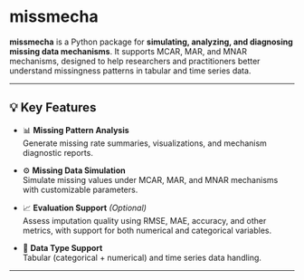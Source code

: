 # missmecha

**missmecha** is a Python package for **simulating, analyzing, and diagnosing missing data mechanisms**. It supports MCAR, MAR, and MNAR mechanisms, designed to help researchers and practitioners better understand missingness patterns in tabular and time series data.

---

## 💡 Key Features

- 📊 **Missing Pattern Analysis**  
  Generate missing rate summaries, visualizations, and mechanism diagnostic reports.

- ⚙️ **Missing Data Simulation**  
  Simulate missing values under MCAR, MAR, and MNAR mechanisms with customizable parameters.

- 📈 **Evaluation Support** *(Optional)*  
  Assess imputation quality using RMSE, MAE, accuracy, and other metrics, with support for both numerical and categorical variables.

- 📁 **Data Type Support**  
  Tabular (categorical + numerical) and time series data handling.

---